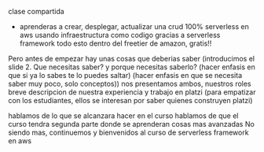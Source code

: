 clase compartida

* aprenderas a crear, desplegar, actualizar una crud 100% serverless en aws usando infraestructura como codigo gracias a serverless framework
    todo esto dentro del freetier de amazon, gratis!!

Pero antes de empezar hay unas cosas que deberias saber (introducimos el slide 2. Que necesitas saber? y porque necesitas saberlo? (hacer enfasis en que si ya lo sabes te lo puedes saltar) (hacer enfasis en que se necesita saber muy poco, solo conceptos))
nos presentamos ambos, nuestros roles
breve descripcion de nuestra experiencia y trabajo en platzi (para empatizar con los estudiantes, ellos se interesan por saber quienes construyen platzi)

hablamos de lo que se alcanzara hacer en el curso
hablamos de que el curso tendra segunda parte donde se aprenderan cosas mas avanzadas
No siendo mas, continuemos y bienvenidos al curso de serverless framework en aws
